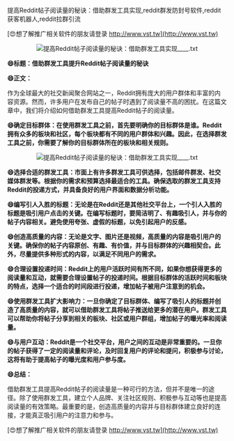 提高Reddit帖子阅读量的秘诀：借助群发工具实现,reddit群发防封号软件,reddit获客机器人,reddit拉群引流

[😍想了解推广相关软件的朋友请登录 http://www.vst.tw](http://www.vst.tw)

 <center><img src="https://vst.tw/MP4/tuiguang/png/0.png" alt="提高Reddit帖子阅读量的秘诀：借助群发工具实现____.txt"></center>

**😄标题：借助群发工具提升Reddit帖子阅读量的秘诀**

**😄正文：**

作为全球最大的社交新闻聚合网站之一，Reddit拥有庞大的用户群体和丰富的内容资源。然而，许多用户在发布自己的帖子时遇到了阅读量不高的困扰。在这篇文章中，我们将介绍如何借助群发工具提高Reddit帖子的阅读量。

**😄确定目标群体：在使用群发工具之前，首先要明确你的目标群体是谁。Reddit拥有众多的板块和社区，每个板块都有不同的用户群体和兴趣。因此，在选择群发工具之前，你需要了解你的目标群体所在的板块和相关规则。**

 <center><img src="https://vst.tw/MP4/tuiguang/png/8.png" alt="提高Reddit帖子阅读量的秘诀：借助群发工具实现____.txt"></center>

**😄选择合适的群发工具：市面上有许多群发工具可供选择，包括邮件群发、社交媒体群发等。根据你的需求和预算选择最适合的工具。确保选取的群发工具支持Reddit的投递方式，并具备良好的用户界面和数据分析功能。**

**😄编写引人入胜的标题：无论是在Reddit还是其他社交平台上，一个引人入胜的标题是吸引用户点击的关键。在编写标题时，要简洁明了、有趣吸引人，并与你的帖子内容相关。避免使用夸张、虚假的标题，以免引起用户的反感。**

**😄创造高质量的内容：无论是文字、图片还是视频，高质量的内容是吸引用户的关键。确保你的帖子内容原创、有趣、有价值，并与目标群体的兴趣相契合。此外，尽量提供多种形式的内容，以满足不同用户的需求。**

**😄合理设置投递时间：Reddit上的用户活跃时间有所不同，如果你想获得更多的阅读量和互动，就需要合理设置帖子的投递时间。根据目标群体的活跃时间和板块的特点，选择一个适合的时间段进行投递，增加帖子被用户注意到的机会。**

**😄使用群发工具扩大影响力：一旦你确定了目标群体、编写了吸引人的标题并创造了高质量的内容，就可以借助群发工具将帖子推送给更多的潜在用户。群发工具可以帮助你将帖子分享到相关的板块、社区或用户群组，增加帖子的曝光率和阅读量。**

**😄与用户互动：Reddit是一个社交平台，用户之间的互动是非常重要的。一旦你的帖子获得了一定的阅读量和评论，及时回复用户的评论和提问，积极参与讨论，这将有助于提高帖子的曝光度和用户参与度。**

**😄总结：**

借助群发工具提高Reddit帖子的阅读量是一种可行的方法，但并不是唯一的途径。除了使用群发工具，建立个人品牌、关注社区规则、积极参与互动等也是提高阅读量的有效策略。最重要的是，创造高质量的内容并与目标群体建立良好的连接，才能真正吸引用户的注意力和参与。

[😍想了解推广相关软件的朋友请登录 http://www.vst.tw](http://www.vst.tw)




